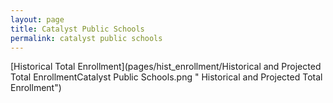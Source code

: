 ```yaml
---
layout: page
title: Catalyst Public Schools
permalink: catalyst public schools
---
```



[Historical Total Enrollment](pages/hist_enrollment/Historical and Projected Total EnrollmentCatalyst Public Schools.png " Historical and Projected Total Enrollment")

